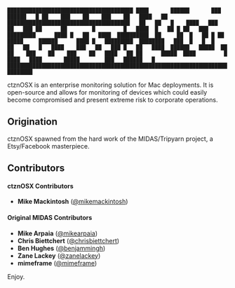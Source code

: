 `                                      ████████████████████████████████████████
                                      ████       ██████       ███   ██████   █
                                      ██    ███    ██    ███    ██   ████   ██
███████████████████████████████████████   ██   ██   █    ████   ███   ██   ███
██      ██        █         █   ████  █   ██ █ ██   ███    █████████      ████
█   ██   ████  ██████████  ██     ██  █   ██ █ ██   █████     ██████      ████
█   █████████  ████████   ███  █   █  █   ██   ██   █   ████    ███   ██   ███
█   ██   ████  ██████   █████  ██     ██    ███    ██    ███    ██   ████   ██
██      █████  ████         █  ████   ████       █████        ███   ██████   █
██████████████████████████████████████████████████████████████████████████████
`

ctznOSX is an enterprise monitoring solution for Mac deployments. It is open-source and allows for monitoring of devices which could easily become compromised and present extreme risk to corporate operations.

Origination
-----------
ctznOSX spawned from the hard work of the MIDAS/Tripyarn project, a Etsy/Facebook masterpiece. 

Contributors
---------------------------

#### ctznOSX Contributors

+ __Mike Mackintosh__ ([@mikemackintosh](https://twitter.com/mikemackintosh))

#### Original MIDAS Contributors

+ __Mike Arpaia__ ([@mikearpaia](https://twitter.com/mikearpaia))
+ __Chris Biettchert__ ([@chrisbiettchert](https://twitter.com/chrisbiettchert))
+ __Ben Hughes__ ([@benjammingh](https://twitter.com/benjammingh))
+ __Zane Lackey__ ([@zanelackey](https://twitter.com/zanelackey))
+ __mimeframe__ ([@mimeframe](https://twitter.com/mimeframe))

Enjoy.